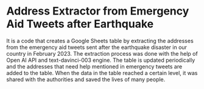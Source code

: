 # Address Extractor from Emergency Aid Tweets after Earthquake
It is a code that creates a Google Sheets table by extracting the addresses from the emergency aid tweets sent after the earthquake disaster in our country in February 2023. The extraction process was done with the help of Open AI API and text-davinci-003 engine. The table is updated periodically and the addresses that need help mentioned in emergency tweets are added to the table. When the data in the table reached a certain level, it was shared with the authorities and saved the lives of many people.
